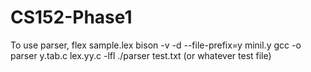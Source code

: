 # CS152-Phase1
To use parser,
flex sample.lex
bison -v -d --file-prefix=y minil.y
gcc -o parser y.tab.c lex.yy.c -lfl
./parser test.txt (or whatever test file)
